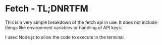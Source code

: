 # Fetch - TL;DNRTFM

This is a very simple breakdown of the fetch api in use. It does not include things like environment variables or 
handling of API keys. 

I used Node.js to allow the code to execute in the terminal. 